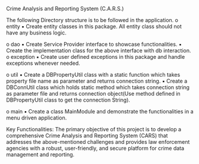 Crime Analysis and Reporting System (C.A.R.S.)


The following Directory structure is to be followed in the application.
o entity
▪ Create entity classes in this package. All entity class should not have any
business logic.

o dao
▪ Create Service Provider interface to showcase functionalities.
▪ Create the implementation class for the above interface with db interaction.
o exception
▪ Create user defined exceptions in this package and handle exceptions whenever
needed.

o util
▪ Create a DBPropertyUtil class with a static function which takes property file
name as parameter and returns connection string.
▪ Create a DBConnUtil class which holds static method which takes connection
string as parameter file and returns connection object(Use method defined in
DBPropertyUtil class to get the connection String).

o main
▪ Create a class MainModule and demonstrate the functionalities in a menu
driven application.

Key Functionalities:
The primary objective of this project is to develop a comprehensive Crime Analysis and Reporting
System (CARS) that addresses the above-mentioned challenges and provides law enforcement agencies
with a robust, user-friendly, and secure platform for crime data management and reporting.
